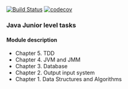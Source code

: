 [![Build Status](https://travis-ci.com/yarmail/job4j_design.svg?branch=master)](https://travis-ci.org/yarmail/job4j_design)
[![codecov](https://codecov.io/gh/yarmail/job4j_design/branch/master/graph/badge.svg)](https://codecov.io/gh/yarmail/job4j_design)

### Java Junior level tasks

#### Module description
* Chapter 5. TDD
* Chapter 4. JVM and JMM
* Chapter 3. Database
* Chapter 2. Output input system
* Chapter 1. Data Structures and Algorithms <br>